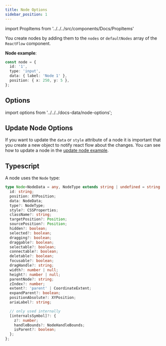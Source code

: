 ```yaml
---
title: Node Options
sidebar_position: 1
---
```


import PropItems from '../../../src/components/Docs/PropItems'

You create nodes by adding them to the `nodes` or `defaultNodes` array of the `ReactFlow` component.

**Node example**:

```ts
const node = {
  id: '1',
  type: 'input',
  data: { label: 'Node 1' },
  position: { x: 250, y: 5 },
};
```

## Options

import options from '../../../docs-data/node-options';

<PropItems props={options} />

## Update Node Options

If you want to update the `data` or `style` attribute of a node it is important that you create a new object to notify react flow about the changes. You can see how to update a node in the [update node example](/docs/examples/nodes/update-node/).

## Typescript

A node uses the `Node` type:

```ts
type Node<NodeData = any, NodeType extends string | undefined = string | undefined> = {
  id: string;
  position: XYPosition;
  data: NodeData;
  type?: NodeType;
  style?: CSSProperties;
  className?: string;
  targetPosition?: Position;
  sourcePosition?: Position;
  hidden?: boolean;
  selected?: boolean;
  dragging?: boolean;
  draggable?: boolean;
  selectable?: boolean;
  connectable?: boolean;
  deletable?: boolean;
  focusable?: boolean;
  dragHandle?: string;
  width?: number | null;
  height?: number | null;
  parentNode?: string;
  zIndex?: number;
  extent?: 'parent' | CoordinateExtent;
  expandParent?: boolean;
  positionAbsolute?: XYPosition;
  ariaLabel?: string;

  // only used internally
  [internalsSymbol]?: {
    z?: number;
    handleBounds?: NodeHandleBounds;
    isParent?: boolean;
  };
};
```
